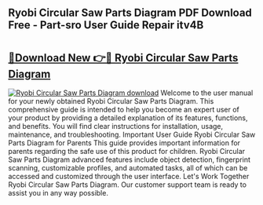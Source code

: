 ## Ryobi Circular Saw Parts Diagram PDF Download Free - Part-sro User Guide Repair itv4B

# <h2><a href="http://dfubka.blite.top/?on=Ryobi+Circular+Saw+Parts+Diagram">🔗Download New 👉🔴 Ryobi Circular Saw Parts Diagram</a></h2>

[![Ryobi Circular Saw Parts Diagram download](https://i.imgur.com/lujVjoI.png)](http://dfubka.blite.top/?on=Ryobi+Circular+Saw+Parts+Diagram)
Welcome to the user manual for your newly obtained Ryobi Circular Saw Parts Diagram. This comprehensive guide is intended to help you become an expert user of your product by providing a detailed explanation of its features, functions, and benefits. You will find clear instructions for installation, usage, maintenance, and troubleshooting. Important User Guide Ryobi Circular Saw Parts Diagram for Parents This guide provides important information for parents regarding the safe use of this product for children. Ryobi Circular Saw Parts Diagram advanced features include object detection, fingerprint scanning, customizable profiles, and automated tasks, all of which can be accessed and customized through the user interface. Let's Work Together Ryobi Circular Saw Parts Diagram. Our customer support team is ready to assist you in any way possible.
